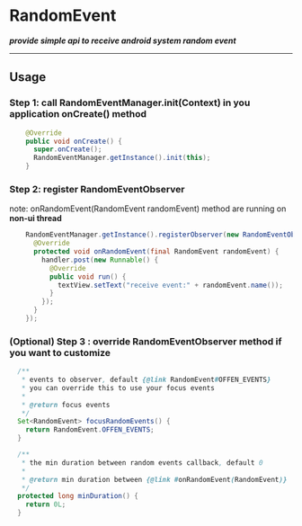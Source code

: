 # RandomEvent

***provide simple api to receive android system random event***

---
## Usage
### Step 1: call RandomEventManager.init(Context) in you application onCreate() method
```java
    @Override
    public void onCreate() {
      super.onCreate();
      RandomEventManager.getInstance().init(this);
    }
```
### Step 2: register RandomEventObserver
note: onRandomEvent(RandomEvent randomEvent) method are running on ****non-ui thread****
```java
    RandomEventManager.getInstance().registerObserver(new RandomEventObserver() {
      @Override
      protected void onRandomEvent(final RandomEvent randomEvent) {
        handler.post(new Runnable() {
          @Override
          public void run() {
            textView.setText("receive event:" + randomEvent.name());
          }
        });
      }
    });
```
### (Optional) Step 3 : override  RandomEventObserver method if you want to customize
```java
  /**
   * events to observer, default {@link RandomEvent#OFFEN_EVENTS}
   * you can override this to use your focus events
   *
   * @return focus events
   */
  Set<RandomEvent> focusRandomEvents() {
    return RandomEvent.OFFEN_EVENTS;
  }

  /**
   * the min duration between random events callback, default 0
   *
   * @return min duration between {@link #onRandomEvent(RandomEvent)}
   */
  protected long minDuration() {
    return 0L;
  }
```